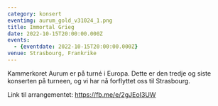 ```yaml
---
category: konsert
eventimg: aurum_gold_v31024_1.png
title: Immortal Grieg
date: 2022-10-15T20:00:00.000Z
events:
  - {eventdate: 2022-10-15T20:00:00.000Z}
venue: Strasbourg, Frankrike
---
```

K﻿ammerkoret Aurum er på turné i Europa. Dette er den tredje og siste konserten på turneen, og vi har nå forflyttet oss til Strasbourg.

L﻿ink til arrangementet: https://fb.me/e/2gJEoI3UW
